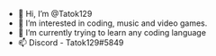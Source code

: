 - 👋 Hi, I’m @Tatok129
- 👀 I’m interested in coding, music and video games. 
- 🌱 I’m currently trying to learn any coding language
- 📫 Discord - Tatok129#5849

<!---
Tatok129/Tatok129 is a ✨ special ✨ repository because its `README.md` (this file) appears on your GitHub profile.
You can click the Preview link to take a look at your changes.
--->
